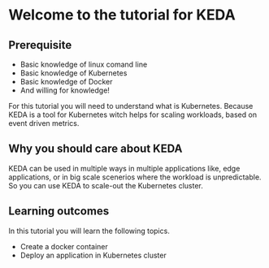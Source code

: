 # Welcome to the tutorial for KEDA

## Prerequisite

* Basic knowledge of linux comand line
* Basic knowledge of Kubernetes
* Basic knowledge of Docker
* And willing for knowledge!


For this tutorial you will need to understand what is Kubernetes. Because KEDA is a tool for Kubernetes witch helps for scaling workloads, based on event driven metrics.

## Why you should care about KEDA

KEDA can be used in multiple ways in multiple applications like, edge applications, or in big scale scenerios where the workload is unpredictable. So you can use KEDA to scale-out the Kubernetes cluster.

## Learning outcomes

In this tutorial you will learn the following topics.

* Create a docker container
* Deploy an application in Kubernetes cluster
